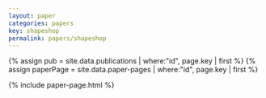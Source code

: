 ```yaml
---
layout: paper
categories: papers
key: shapeshop
permalink: papers/shapeshop
---
```


{% assign pub = site.data.publications | where:"id", page.key | first %}
{% assign paperPage = site.data.paper-pages | where:"id", page.key | first %}

{% include paper-page.html %}
